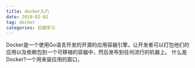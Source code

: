 ```yaml
---
title: docker入门
date: 2019-02-02
tag: docker
categories: 后端学习
---
```

Docker是一个使用Go语言开发的开源的应用容器引擎，让开发者可以打包他们的应用以及依赖包到一个可移植的容器中，然后发布到任何流行的机器上。
什么是Docker?一个用来装应用的窗口，
<!--more-->